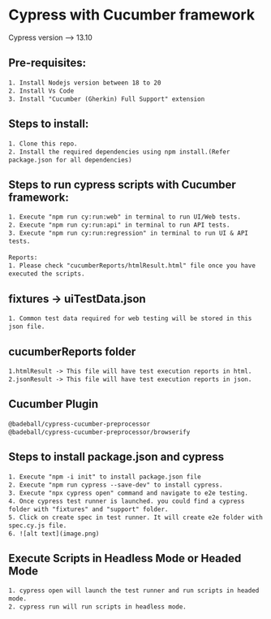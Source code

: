 # Cypress with Cucumber framework

Cypress version --> 13.10

## Pre-requisites:
    1. Install Nodejs version between 18 to 20
    2. Install Vs Code
    3. Install "Cucumber (Gherkin) Full Support" extension

## Steps to install:
    1. Clone this repo.
    2. Install the required dependencies using npm install.(Refer package.json for all dependencies)

## Steps to run cypress scripts with Cucumber framework:
    1. Execute "npm run cy:run:web" in terminal to run UI/Web tests.
    2. Execute "npm run cy:run:api" in terminal to run API tests.
    3. Execute "npm run cy:run:regression" in terminal to run UI & API tests.

    Reports:
    1. Please check "cucumberReports/htmlResult.html" file once you have executed the scripts.

## fixtures -> uiTestData.json
    1. Common test data required for web testing will be stored in this json file.

## cucumberReports folder
    1.htmlResult -> This file will have test execution reports in html.
    2.jsonResult -> This file will have test execution reports in json.

## Cucumber Plugin
    @badeball/cypress-cucumber-preprocessor
    @badeball/cypress-cucumber-preprocessor/browserify

## Steps to install package.json and cypress
    1. Execute "npm -i init" to install package.json file
    2. Execute "npm run cypress --save-dev" to install cypress.
    3. Execute "npx cypress open" command and navigate to e2e testing.
    4. Once cypress test runner is launched. you could find a cypress folder with "fixtures" and "support" folder.
    5. Click on create spec in test runner. It will create e2e folder with spec.cy.js file.
    6. ![alt text](image.png) 

## Execute Scripts in Headless Mode or Headed Mode
    1. cypress open will launch the test runner and run scripts in headed mode.
    2. cypress run will run scripts in headless mode.

